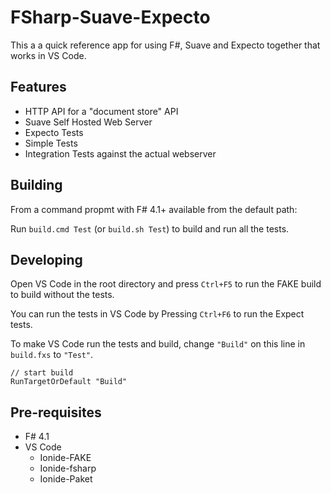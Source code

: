 # FSharp-Suave-Expecto
This a a quick reference app for using F#, Suave and Expecto together that works in VS Code.

## Features

 - HTTP API for a "document store" API
 - Suave Self Hosted Web Server
 - Expecto Tests
  - Simple Tests
  - Integration Tests against the actual webserver

## Building

From a command propmt with F# 4.1+ available from the default path:

Run `build.cmd Test` (or `build.sh Test`) to build and run all the tests.

## Developing

Open VS Code in the root directory and press `Ctrl+F5` to run the FAKE build to build without the tests.

You can run the tests in VS Code by Pressing `Ctrl+F6` to run the Expect tests.

To make VS Code run the tests and build, change `"Build"` on this line in `build.fxs` to `"Test"`.

```f#
// start build
RunTargetOrDefault "Build"
```

## Pre-requisites

 - F# 4.1
 - VS Code
   - Ionide-FAKE
   - Ionide-fsharp
   - Ionide-Paket
